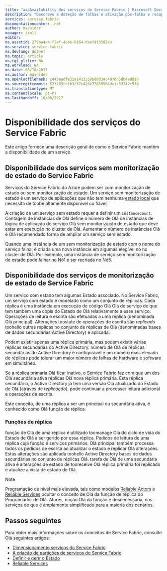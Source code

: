 ```yaml
---
title: "aaaAvailability dos serviços do Service Fabric | Microsoft Docs"
description: "Descreve a deteção de falhas e ativação pós-falha e recuperação para os serviços"
services: service-fabric
documentationcenter: .net
author: masnider
manager: timlt
editor: 
ms.assetid: 279ba4a4-f2ef-4e4e-b164-daefd10582e4
ms.service: service-fabric
ms.devlang: dotnet
ms.topic: article
ms.tgt_pltfrm: NA
ms.workload: NA
ms.date: 08/18/2017
ms.author: masnider
ms.openlocfilehash: c443aadfe31a1413359b08d34c4b7dd5db4edd16
ms.sourcegitcommit: 523283cc1b3c37c428e77850964dc1c33742c5f0
ms.translationtype: MT
ms.contentlocale: pt-PT
ms.lasthandoff: 10/06/2017
---
```

# <a name="availability-of-service-fabric-services"></a>Disponibilidade dos serviços do Service Fabric
Este artigo fornece uma descrição geral de como o Service Fabric mantém a disponibilidade de um serviço.

## <a name="availability-of-service-fabric-stateless-services"></a>Disponibilidade dos serviços sem monitorização de estado do Service Fabric
Serviços do Service Fabric do Azure podem ser com monitorização de estado ou sem monitorização de estado. Um serviço sem monitorização de estado é um serviço de aplicações que não tem nenhuma [estado local](service-fabric-concepts-state.md) que necessita de toobe altamente disponível ou fiável.

A criação de um serviço sem estado requer a definir um `InstanceCount`. Contagem de instâncias de Olá define o número de Olá de instâncias de lógica de aplicação do serviço Olá sem monitorização de estado que deve estar em execução no cluster de Olá. Aumentar o número de instâncias Olá é Olá recomendado forma de ampliar um serviço sem estado.

Quando uma instância de um sem monitorização de estado com o nome do serviço falha, é criada uma nova instância em algumas elegível nó no cluster de Olá. Por exemplo, uma instância de serviço sem monitorização de estado pode falhar no Nó1 e ser recriada no Nó5.

## <a name="availability-of-service-fabric-stateful-services"></a>Disponibilidade dos serviços de monitorização de estado de Service Fabric
Um serviço com estado tem algumas Estado associado. No Service Fabric, um serviço com estado é modelado como um conjunto de réplicas. Cada réplica é uma instância em execução de código Olá Olá do serviço de que tem também uma cópia do Estado de Olá relativamente a esse serviço. Operações de leitura e escrita são efetuadas a uma réplica (denominada Olá principal). Alterações toostate de operações de escrita são *replicado* toohello outras réplicas no conjunto de réplicas de Olá (denominadas bases de dados secundárias Active Directory) e aplicada. 

Podem existir apenas uma réplica primária, mas podem existir várias réplicas secundárias do Active Directory. número de Olá de réplicas secundárias do Active Directory é configurável e um número mais elevado de réplicas pode tolerar um maior número de falhas de hardware e software em simultâneo.

Se a réplica primária Olá ficar inativo, o Service Fabric faz com que um dos Olá secundária ativa réplicas Olá nova réplica primária. Esta réplica secundária, o Active Directory já tem uma versão Olá atualizado do Estado de Olá (através de *replicação*), pode continuar a processar leitura adicional e operações de escrita.

Este conceito, de uma réplica a ser um principal ou secundária ativa, é conhecido como Olá função de réplica.

### <a name="replica-roles"></a>Funções de réplica
função de Olá de uma réplica é utilizado toomanage Olá do ciclo de vida do Estado de Olá a ser gerido por essa réplica. Pedidos de leitura de uma réplica cuja função é serviços primários. Olá principal também processa todos os pedidos de escrita ao atualizar o estado e replicar Olá alterações. Estas alterações são aplicada toohello Active Directory bases de dados secundárias no conjunto de réplicas Olá. tarefa de Olá de uma secundária ativa é alterações de estado de tooreceive Olá réplica primária foi replicado e atualize a vista de estado de Olá.

> [!NOTE]
> Programação de nível mais elevada, tais como modelos [Reliable Actors](service-fabric-reliable-actors-introduction.md) e [Reliable Services](service-fabric-reliable-services-introduction.md) ocultar o conceito de Olá da função de réplica do Programador de Olá. Atores, noção Olá da função é desnecessária, nos serviços de que é amplamente simplificado para a maioria dos cenários.
>

## <a name="next-steps"></a>Passos seguintes
Para obter mais informações sobre os conceitos de Service Fabric, consulte Olá seguintes artigos:

- [Dimensionamento serviços do Service Fabric](service-fabric-concepts-scalability.md)
- [A criação de partições de serviços do Service Fabric](service-fabric-concepts-partitioning.md)
- [Definir e gerir o Estado](service-fabric-concepts-state.md)
- [Reliable Services](service-fabric-reliable-services-introduction.md)
